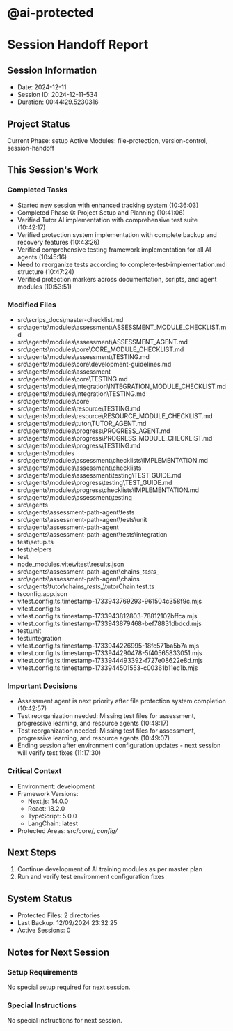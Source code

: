 # @ai-protected
# Session Handoff Report

## Session Information
- Date: 2024-12-11
- Session ID: 2024-12-11-534
- Duration: 00:44:29.5230316

## Project Status
Current Phase: setup
Active Modules: file-protection, version-control, session-handoff

## This Session's Work
### Completed Tasks
- Started new session with enhanced tracking system (10:36:03)
- Completed Phase 0: Project Setup and Planning (10:41:06)
- Verified Tutor AI implementation with comprehensive test suite (10:42:17)
- Verified protection system implementation with complete backup and recovery features (10:43:26)
- Verified comprehensive testing framework implementation for all AI agents (10:45:16)
- Need to reorganize tests according to complete-test-implementation.md structure (10:47:24)
- Verified protection markers across documentation, scripts, and agent modules (10:53:51)


### Modified Files
- src\scrips_docs\master-checklist.md
- src\agents\modules\assessment\ASSESSMENT_MODULE_CHECKLIST.md
- src\agents\modules\assessment\ASSESSMENT_AGENT.md
- src\agents\modules\core\CORE_MODULE_CHECKLIST.md
- src\agents\modules\assessment\TESTING.md
- src\agents\modules\core\development-guidelines.md
- src\agents\modules\assessment
- src\agents\modules\core\TESTING.md
- src\agents\modules\integration\INTEGRATION_MODULE_CHECKLIST.md
- src\agents\modules\integration\TESTING.md
- src\agents\modules\core
- src\agents\modules\resource\TESTING.md
- src\agents\modules\resource\RESOURCE_MODULE_CHECKLIST.md
- src\agents\modules\tutor\TUTOR_AGENT.md
- src\agents\modules\progress\PROGRESS_AGENT.md
- src\agents\modules\progress\PROGRESS_MODULE_CHECKLIST.md
- src\agents\modules\progress\TESTING.md
- src\agents\modules
- src\agents\modules\assessment\checklists\IMPLEMENTATION.md
- src\agents\modules\assessment\checklists
- src\agents\modules\assessment\testing\TEST_GUIDE.md
- src\agents\modules\progress\testing\TEST_GUIDE.md
- src\agents\modules\progress\checklists\IMPLEMENTATION.md
- src\agents\modules\assessment\testing
- src\agents
- src\agents\assessment-path-agent\tests
- src\agents\assessment-path-agent\tests\unit
- src\agents\assessment-path-agent
- src\agents\assessment-path-agent\tests\integration
- test\setup.ts
- test\helpers
- test
- node_modules\.vite\vitest\results.json
- src\agents\assessment-path-agent\chains\__tests__
- src\agents\assessment-path-agent\chains
- src\agents\tutor\chains\__tests__\tutorChain.test.ts
- tsconfig.app.json
- vitest.config.ts.timestamp-1733943769293-961504c358f9c.mjs
- vitest.config.ts
- vitest.config.ts.timestamp-1733943812803-78812102bffca.mjs
- vitest.config.ts.timestamp-1733943879468-bef78831dbdcd.mjs
- test\unit
- test\integration
- vitest.config.ts.timestamp-1733944226995-18fc571ba5b7a.mjs
- vitest.config.ts.timestamp-1733944290478-5f40565833051.mjs
- vitest.config.ts.timestamp-1733944493392-f727e08622e8d.mjs
- vitest.config.ts.timestamp-1733944501553-c00361b11ec1b.mjs


### Important Decisions
- Assessment agent is next priority after file protection system completion (10:42:57)
- Test reorganization needed: Missing test files for assessment, progressive learning, and resource agents (10:48:17)
- Test reorganization needed: Missing test files for assessment, progressive learning, and resource agents (10:49:07)
- Ending session after environment configuration updates - next session will verify test fixes (11:17:30)


### Critical Context
- Environment: development
- Framework Versions:
  * Next.js: 14.0.0
  * React: 18.2.0
  * TypeScript: 5.0.0
  * LangChain: latest
- Protected Areas: src/core/*, config/*

## Next Steps
1. Continue development of AI training modules as per master plan
1. Run and verify test environment configuration fixes


## System Status
- Protected Files: 2 directories
- Last Backup: 12/09/2024 23:32:25
- Active Sessions: 0

## Notes for Next Session
### Setup Requirements
No special setup required for next session.

### Special Instructions
No special instructions for next session.
